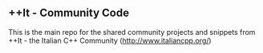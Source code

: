 ++It - Community Code
---------------------

This is the main repo for the shared community projects and snippets from ++It - the Italian C++ Community (http://www.italiancpp.org/)

